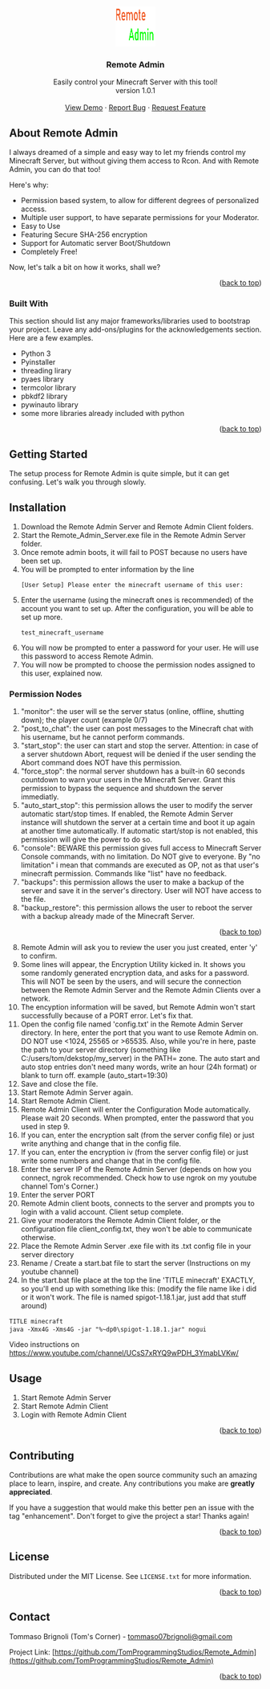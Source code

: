 <div id="top"></div>

<!-- PROJECT LOGO -->
<br />
<div align="center">
  <a href="https://github.com/TomProgrammingStudios/Remote_Admin">
    <img src="logo.png" alt="Logo" width="80" height="80">
  </a>

  <h3 align="center">Remote Admin</h3>

  <p align="center">
    Easily control your Minecraft Server with this tool!
    <br />
    version 1.0.1
    <br />
    <br />
    <a href="https://github.com/TomProgrammingStudios/Remote_Admin">View Demo</a>
    ·
    <a href="https://github.com/TomProgrammingStudios/Remote_Admin/issues">Report Bug</a>
    ·
    <a href="https://github.com/TomProgrammingStudios/Remote_Admin/issues">Request Feature</a>
  </p>
</div>




<!-- ABOUT THE PROJECT -->
## About Remote Admin

I always dreamed of a simple and easy way to let my friends control my Minecraft Server, but without giving them access to Rcon. And with Remote Admin, you can do that too!

Here's why:
* Permission based system, to allow for different degrees of personalized access.
* Multiple user support, to have separate permissions for your Moderator.
* Easy to Use
* Featuring Secure SHA-256 encryption
* Support for Automatic server Boot/Shutdown
* Completely Free!

Now, let's talk a bit on how it works, shall we?

<p align="right">(<a href="#top">back to top</a>)</p>



### Built With

This section should list any major frameworks/libraries used to bootstrap your project. Leave any add-ons/plugins for the acknowledgements section. Here are a few examples.

* Python 3
* Pyinstaller
* threading lirary
* pyaes library
* termcolor library
* pbkdf2 library
* pywinauto library
* some more libraries already included with python

<p align="right">(<a href="#top">back to top</a>)</p>



<!-- GETTING STARTED -->
## Getting Started

The setup process for Remote Admin is quite simple, but it can get confusing. Let's walk you through slowly.

## Installation

1. Download the Remote Admin Server and Remote Admin Client folders.
2. Start the Remote_Admin_Server.exe file in the Remote Admin Server folder.
3. Once remote admin boots, it will fail to POST because no users have been set up.
4. You will be prompted to enter information by the line
   ```
   [User Setup] Please enter the minecraft username of this user:
   ```
5. Enter the username (using the minecraft ones is recommended) of the account you want to set up. After the configuration, you will be able to set up more.
   ```
   test_minecraft_username
   ```
6. You will now be prompted to enter a password for your user. He will use this password to access Remote Admin.
7. You will now be prompted to choose the permission nodes assigned to this user, explained now.

### Permission Nodes
1. "monitor": the user will se the server status (online, offline, shutting down); the player count (example 0/7)
2. "post_to_chat": the user can post messages to the Minecraft chat with his username, but he cannot perform commands.
3. "start_stop": the user can start and stop the server. Attention: in case of a server shutdown Abort, request will be denied if the user sending the Abort command does NOT have this permission.
4. "force_stop": the normal server shutdown has a built-in 60 seconds countdown to warn your users in the Minecraft Server. Grant this permission to bypass the sequence and shutdown the server immediatly.
5. "auto_start_stop": this permission allows the user to modify the server automatic start/stop times. If enabled, the Remote Admin Server instance will shutdown the server at a certain time and boot it up again at another time automatically. If automatic start/stop is not enabled, this permission will give the power to do so.
6. "console": BEWARE this permission gives full access to Minecraft Server Console commands, with no limitation. Do NOT give to everyone. By "no limitation" i mean that commands are executed as OP, not as that user's minecraft permission. Commands like "list" have no feedback.
7. "backups": this permission allows the user to make a backup of the server and save it in the server's directory. User will NOT have access to the file.
8. "backup_restore": this permission allows the user to reboot the server with a backup already made of the Minecraft Server.

<p align="right">(<a href="#top">back to top</a>)</p>

<!-- CONTINUE SETUP -->
8. Remote Admin will ask you to review the user you just created, enter 'y' to confirm.
9. Some lines will appear, the Encryption Utility kicked in. It shows you some randomly generated encryption data, and asks for a password. This will NOT be seen by the users, and will secure the connection between the Remote Admin Server and the Remote Admin Clients over a network.
10. The encyption information will be saved, but Remote Admin won't start successfully because of a PORT error. Let's fix that.
11. Open the config file named 'config.txt' in the Remote Admin Server directory. In here, enter the port that you want to use Remote Admin on. DO NOT use <1024, 25565 or >65535. Also, while you're in here, paste the path to your server directory (something like C:/users/tom/dekstop/my_server) in the PATH= zone. The auto start and auto stop entries don't need many words, write an hour (24h format) or blank to turn off. example (auto_start=19:30)
12. Save and close the file.
13. Start Remote Admin Server again.
14. Start Remote Admin Client.
15. Remote Admin Client will enter the Configuration Mode automatically. Please wait 20 seconds. When prompted, enter the password that you used in step 9.
16. If you can, enter the encryption salt (from the server config file) or just write anything and change that in the config file.
17. If you can, enter the encryption iv (from the server config file) or just write some numbers and change that in the config file.
18. Enter the server IP of the Remote Admin Server (depends on how you connect, ngrok recommended. Check how to use ngrok on my youtube channel Tom's Corner.)
19. Enter the server PORT
20. Remote Admin client boots, connects to the server and prompts you to login with a valid account. Client setup complete.
21. Give your moderators the Remote Admin Client folder, or the configuration file client_config.txt, they won't be able to communicate otherwise.
22. Place the Remote Admin Server .exe file with its .txt config file in your server directory
23. Rename / Create a start.bat file to start the server (Instructions on my youtube channel)
24. In the start.bat file place at the top the line 'TITLE minecraft' EXACTLY, so you'll end up with something like this: (modify the file name like i did or it won't work. The file is named spigot-1.18.1.jar, just add that stuff around)
```
TITLE minecraft
java -Xmx4G -Xms4G -jar "%~dp0\spigot-1.18.1.jar" nogui
```

Video instructions on https://www.youtube.com/channel/UCsS7xRYQ9wPDH_3YmabLVKw/


<!-- USAGE EXAMPLES -->
## Usage

1. Start Remote Admin Server
2. Start Remote Admin Client
3. Login with Remote Admin Client

<p align="right">(<a href="#top">back to top</a>)</p>

<!-- CONTRIBUTING -->
## Contributing

Contributions are what make the open source community such an amazing place to learn, inspire, and create. Any contributions you make are **greatly appreciated**.

If you have a suggestion that would make this better pen an issue with the tag "enhancement".
Don't forget to give the project a star! Thanks again!

<p align="right">(<a href="#top">back to top</a>)</p>

<!-- LICENSE -->
## License

Distributed under the MIT License. See `LICENSE.txt` for more information.

<p align="right">(<a href="#top">back to top</a>)</p>



<!-- CONTACT -->
## Contact

Tommaso Brignoli (Tom's Corner) - tommaso07brignoli@gmail.com

Project Link: [https://github.com/TomProgrammingStudios/Remote_Admin](https://github.com/TomProgrammingStudios/Remote_Admin)

<p align="right">(<a href="#top">back to top</a>)</p>
